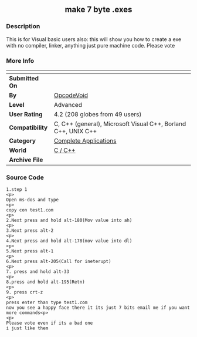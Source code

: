 ﻿<div align="center">

## make  7  byte \.exes


</div>

### Description

This is for Visual basic users also: this will show you how to create a exe with no compiler, linker, anything just pure machine code. Please vote
 
### More Info
 


<span>             |<span>
---                |---
**Submitted On**   |
**By**             |[OpcodeVoid](https://github.com/Planet-Source-Code/PSCIndex/blob/master/ByAuthor/opcodevoid.md)
**Level**          |Advanced
**User Rating**    |4.2 (208 globes from 49 users)
**Compatibility**  |C, C\+\+ \(general\), Microsoft Visual C\+\+, Borland C\+\+, UNIX C\+\+
**Category**       |[Complete Applications](https://github.com/Planet-Source-Code/PSCIndex/blob/master/ByCategory/complete-applications__3-7.md)
**World**          |[C / C\+\+](https://github.com/Planet-Source-Code/PSCIndex/blob/master/ByWorld/c-c.md)
**Archive File**   |[](https://github.com/Planet-Source-Code/opcodevoid-make-7-byte-exes__3-2221/archive/master.zip)





### Source Code

```
1.step 1
<p>
Open ms-dos and type
<p>
copy con test1.com
<p>
2.Next press and hold alt-180(Mov value into ah)
<p>
3.Next press alt-2
<p>
4.Next press and hold alt-178(mov value into dl)
<p>
5.Next press alt-1
<p>
6.Next press alt-205(Call for ineterupt)
<p>
7. press and hold alt-33
<p>
8.press and hold alt-195(Retn)
<p>
9. press crt-z
<p>
press enter than type test1.com
now you see a happy face there it its just 7 bits email me if you want more commands<p>
<p>
Please vote even if its a bad one
i just like them
```


